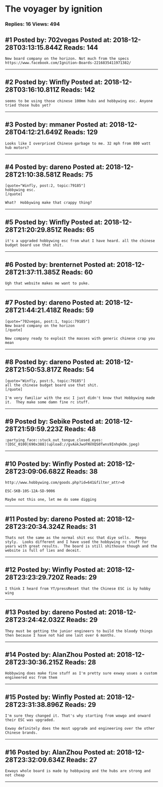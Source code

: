 # The voyager by ignition

### Replies: 16 Views: 494

## \#1 Posted by: 702vegas Posted at: 2018-12-28T03:13:15.844Z Reads: 144

```
New board company on the horizon. Not much from the specs
https://www.facebook.com/Ignition-Boards-2216835411971382/
```

---
## \#2 Posted by: Winfly Posted at: 2018-12-28T03:16:10.811Z Reads: 142

```
seems to be using those chinese 100mm hubs and hobbywing esc. Anyone tried those hubs yet?
```

---
## \#3 Posted by: mmaner Posted at: 2018-12-28T04:12:21.649Z Reads: 129

```
Looks like I overpriced Chinese garbage to me. 32 mph from 800 watt hub motors?
```

---
## \#4 Posted by: dareno Posted at: 2018-12-28T21:10:38.581Z Reads: 75

```
[quote="Winfly, post:2, topic:79185"]
hobbywing esc.
[/quote]

What?  Hobbywing make that crappy thing?
```

---
## \#5 Posted by: Winfly Posted at: 2018-12-28T21:20:29.851Z Reads: 65

```
it's a upgraded hobbywing esc from what I have heard. all the chinese budget board use that shit.
```

---
## \#6 Posted by: brenternet Posted at: 2018-12-28T21:37:11.385Z Reads: 60

```
Ugh that website makes me want to puke.
```

---
## \#7 Posted by: dareno Posted at: 2018-12-28T21:44:21.418Z Reads: 59

```
[quote="702vegas, post:1, topic:79185"]
New board company on the horizon
[/quote]

New company ready to exploit the masses with generic chinese crap you mean
```

---
## \#8 Posted by: dareno Posted at: 2018-12-28T21:50:53.817Z Reads: 54

```
[quote="Winfly, post:5, topic:79185"]
all the chinese budget board use that shit.
[/quote]

I'm very familiar with the esc I just didn't know that Hobbywing made it.  They make some damn fine rc stuff.
```

---
## \#9 Posted by: Sebike Posted at: 2018-12-28T21:59:59.223Z Reads: 48

```
:partying_face::stuck_out_tongue_closed_eyes:
![DSC_0100|690x388](upload://gvAakJwoFNVXQS0Twns9InhqkOm.jpeg)
```

---
## \#10 Posted by: Winfly Posted at: 2018-12-28T23:09:06.682Z Reads: 38

```
http://www.hobbywing.com/goods.php?id=641&filter_attr=0

ESC-SKB-10S-12A-SD-9006

Maybe not this one, let me do some digging
```

---
## \#11 Posted by: dareno Posted at: 2018-12-28T23:20:34.324Z Reads: 31

```
Thats not the same as the normal shit esc that diye sells.  Meepo styly.  Looks different and I have used the hobbywing rc stuff for years with great results.  The board is still shithouse though and the website is full of lies and deceit.
```

---
## \#12 Posted by: Winfly Posted at: 2018-12-28T23:23:29.720Z Reads: 29

```
I think I heard from YT/pressReset that the Chinese ESC is by hobby wing
```

---
## \#13 Posted by: dareno Posted at: 2018-12-28T23:24:42.032Z Reads: 29

```
They must be getting the junior engineers to build the bloody things then because I have not had one last over 6 months.
```

---
## \#14 Posted by: AlanZhou Posted at: 2018-12-28T23:30:36.215Z Reads: 28

```
Hobbywing does make fine stuff as I'm pretty sure exway usues a custom engineered esc from them
```

---
## \#15 Posted by: Winfly Posted at: 2018-12-28T23:31:38.896Z Reads: 29

```
I'm sure they changed it. That's why starting from wowgo and onward their ESC was upgraded.

Exway definitely does the most upgrade and engineering over the other Chinese brands.
```

---
## \#16 Posted by: AlanZhou Posted at: 2018-12-28T23:32:09.634Z Reads: 27

```
Exways whole board is made by hobbywing and the hubs are strong and not cheap
```

---
